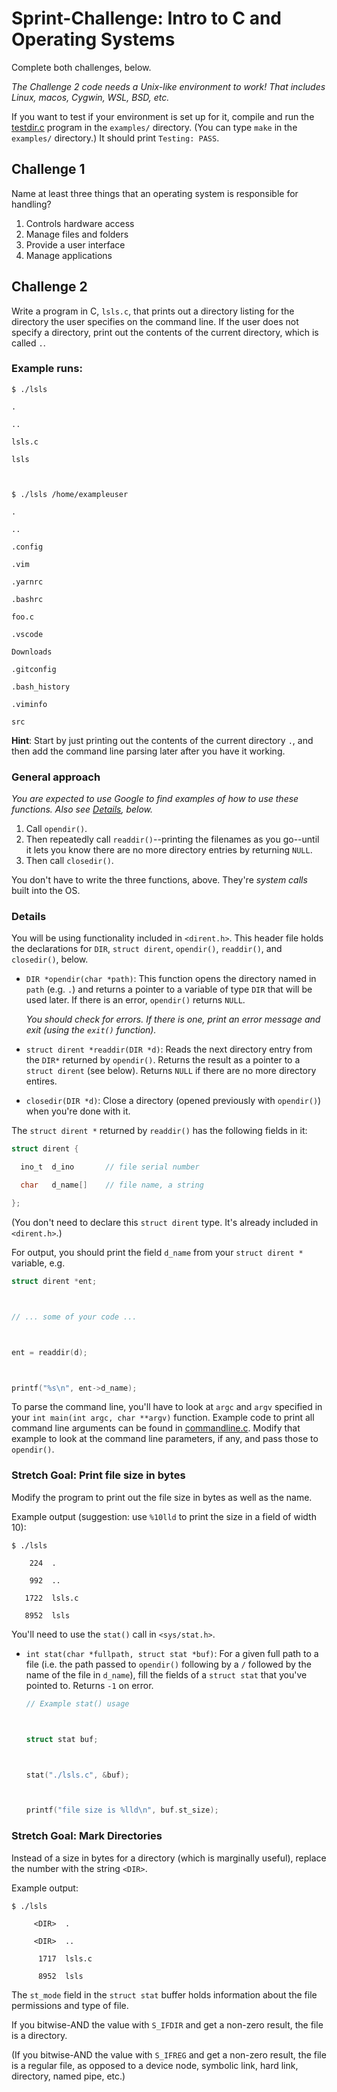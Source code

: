 # Sprint-Challenge: Intro to C and Operating Systems

Complete both challenges, below.

_The Challenge 2 code needs a Unix-like environment to work! That includes
Linux, macos, Cygwin, WSL, BSD, etc._

If you want to test if your environment is set up for it, compile and run the
[testdir.c](examples/testdir.c) program in the `examples/` directory. (You can
type `make` in the `examples/` directory.) It should print `Testing: PASS`.

## Challenge 1

Name at least three things that an operating system is responsible for handling?

1. Controls hardware access
2. Manage files and folders
3. Provide a user interface
4. Manage applications

## Challenge 2

Write a program in C, `lsls.c`, that prints out a directory listing for the
directory the user specifies on the command line. If the user does not specify a
directory, print out the contents of the current directory, which is called `.`.

### Example runs:

```
$ ./lsls

.

..

lsls.c

lsls



$ ./lsls /home/exampleuser

.

..

.config

.vim

.yarnrc

.bashrc

foo.c

.vscode

Downloads

.gitconfig

.bash_history

.viminfo

src

```

**Hint**: Start by just printing out the contents of the current directory `.`,
and then add the command line parsing later after you have it working.

### General approach

_You are expected to use Google to find examples of how to use these functions.
Also see [Details](#details), below._

1. Call `opendir()`.
2. Then repeatedly call `readdir()`--printing the filenames as you go--until it
   lets you know there are no more directory entries by returning `NULL`.
3. Then call `closedir()`.

You don't have to write the three functions, above. They're _system calls_ built
into the OS.

### Details

You will be using functionality included in `<dirent.h>`. This header file holds
the declarations for `DIR`, `struct dirent`, `opendir()`, `readdir()`, and
`closedir()`, below.

- `DIR *opendir(char *path)`: This function opens the directory named in `path`
  (e.g. `.`) and returns a pointer to a variable of type `DIR` that will be used
  later. If there is an error, `opendir()` returns `NULL`.

  _You should check for errors. If there is one, print an error message and exit
  (using the `exit()` function)._

- `struct dirent *readdir(DIR *d)`: Reads the next directory entry from the
  `DIR*` returned by `opendir()`. Returns the result as a pointer to a `struct dirent` (see below). Returns `NULL` if there are no more directory entires.

- `closedir(DIR *d)`: Close a directory (opened previously with `opendir()`)
  when you're done with it.

The `struct dirent *` returned by `readdir()` has the following fields in it:

```c
struct dirent {

  ino_t  d_ino       // file serial number

  char   d_name[]    // file name, a string

};

```

(You don't need to declare this `struct dirent` type. It's already included in
`<dirent.h>`.)

For output, you should print the field `d_name` from your `struct dirent *`
variable, e.g.

```c
struct dirent *ent;



// ... some of your code ...



ent = readdir(d);



printf("%s\n", ent->d_name);

```

To parse the command line, you'll have to look at `argc` and `argv` specified in
your `int main(int argc, char **argv)` function. Example code to print all
command line arguments can be found in [commandline.c](examples/commandline.c).
Modify that example to look at the command line parameters, if any, and pass
those to `opendir()`.

### Stretch Goal: Print file size in bytes

Modify the program to print out the file size in bytes as well as the name.

Example output (suggestion: use `%10lld` to print the size in a field of width
10):

```
$ ./lsls

    224  .

    992  ..

   1722  lsls.c

   8952  lsls

```

You'll need to use the `stat()` call in `<sys/stat.h>`.

- `int stat(char *fullpath, struct stat *buf)`: For a given full path to a file
  (i.e. the path passed to `opendir()` following by a `/` followed by the name
  of the file in `d_name`), fill the fields of a `struct stat` that you've
  pointed to. Returns `-1` on error.

  ```c
  // Example stat() usage

  

  struct stat buf;

  

  stat("./lsls.c", &buf);

  

  printf("file size is %lld\n", buf.st_size);

  ```

### Stretch Goal: Mark Directories

Instead of a size in bytes for a directory (which is marginally useful), replace
the number with the string `<DIR>`.

Example output:

```
$ ./lsls

     <DIR>  .

     <DIR>  ..

      1717  lsls.c

      8952  lsls

```

The `st_mode` field in the `struct stat` buffer holds information about the file
permissions and type of file.

If you bitwise-AND the value with `S_IFDIR` and get a non-zero result, the file
is a directory.

(If you bitwise-AND the value with `S_IFREG` and get a non-zero result, the file
is a regular file, as opposed to a device node, symbolic link, hard link,
directory, named pipe, etc.)

